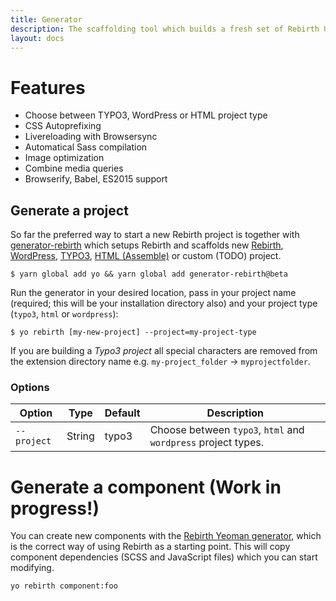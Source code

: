 ```yaml
---
title: Generator
description: The scaffolding tool which builds a fresh set of Rebirth UI components to easily kickstart your project.
layout: docs
---
```


# Features

- Choose between TYPO3, WordPress or HTML project type
- CSS Autoprefixing
- Livereloading with Browsersync
- Automatical Sass compilation
- Image optimization
- Combine media queries
- Browserify, Babel, ES2015 support

## Generate a project

So far the preferred way to start a new Rebirth project is together with [generator-rebirth](https://github.com/joonasy/generator-rebirth.git) which setups Rebirth and scaffolds new [Rebirth](https://github.com/joonasy/rebirth.git), [WordPress](wordpress.org), [TYPO3](https://typo3.org/), [HTML (Assemble)](https://github.com/assemble/assemble/) or custom (TODO) project.

```shell
$ yarn global add yo && yarn global add generator-rebirth@beta
```

Run the generator in your desired location, pass in your project name (required; this will be your installation directory also) and your project type (`typo3`, `html` or `wordpress`):

```shell
$ yo rebirth [my-new-project] --project=my-project-type
```

If you are building a _Typo3 project_ all special characters are removed from the extension directory name e.g. `my-project_folder` -> `myprojectfolder`.

### Options

| Option      | Type   | Default | Description                                                   |
| ----------- | ------ | ------- | ------------------------------------------------------------- |
| `--project` | String | typo3   | Choose between `typo3`, `html` and `wordpress` project types. |

# Generate a component (Work in progress!)

You can create new components with the [Rebirth Yeoman generator](https://github.com/joonasy/generator-rebirth.git), which is the correct way of using Rebirth as a starting point. This will copy component dependencies (SCSS and JavaScript files) which you can start modifying.

```
yo rebirth component:foo
```
